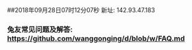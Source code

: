 ##2018年09月28日07时12分07秒 新址: 142.93.47.183
### 兔友常见问题及解答: https://github.com/wanggonging/d/blob/w/FAQ.md

